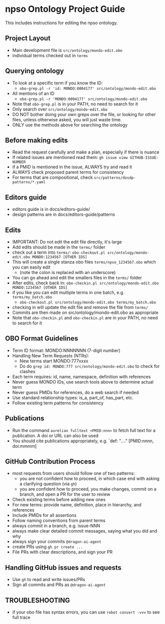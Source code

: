 # npso Ontology Project Guide

This includes instructions for editing the npso ontology. 

## Project Layout
- Main development file is `src/ontology/mondo-edit.obo`
- individual terms checked out in `terms`

## Querying ontology

- To look at a specific term if you know the ID:
    - `obo-grep.pl -r 'id: MONDO:0004177' src/ontology/mondo-edit.obo`
- All mentions of an ID
    - `obo-grep.pl -r 'MONDO:0004177' src/ontology/mondo-edit.obo`
- Note that `obo-grep.pl` is in your PATH, no need to search for it    
- Only search over `src/ontology/mondo-edit.obo`
- DO NOT bother doing your own greps over the file, or looking for other files, unless otherwise asked, you will just waste time.
- ONLY use the methods above for searching the ontology

## Before making edits
- Read the request carefully and make a plan, especially if there is nuance
- If related issues are mentioned read them: `gh issue view GITHUB-ISSUE-NUMBER`
- if a PMID is mentioned in the issue, ALWAYS try and read it
- ALWAYS check proposed parent terms for consistency
- For terms that are compositional, check `src/patterns/dosdp-patterns/*.yaml`

## Editors guide
- editors guide is in docs/editors-guide/
- design patterns are in docs/editors-guide/patterns

## Edits
- IMPORTANT: Do not edit the edit file directly, it's large
- Add edits should be made in the `terms/` folder
- check out a term into `terms/`: `obo-checkout.pl src/ontology/mondo-edit.obo MONDO:1234567 [OTHER IDS]`
- This will create a single stanza obo files `terms/npso_1234567.obo` which you can easily edit
     - (note the colon is replaced with an underscore)
- You can go ahead and edit the smallers files in the `terms/` folder
- After edits, check back in: `obo-checkin.pl src/ontology/mondo-edit.obo MONDO:1234567 [OTHER IDS]`
- if you like you can edit multiple terms in one batch, e.g. `terms/my_batch.obo`
     - `obo-checkout.pl src/ontology/mondo-edit.obo terms/my_batch.obo`
- checking in will update the edit file and remove the file from `terms/`
- Commits are then made on src/ontology/mondo-edit.obo as appropriate
- Note that `obo-checkin.pl` and `obo-checkin.pl` are in your PATH, no need to search for it    


## OBO Format Guidelines
- Term ID format: MONDO:NNNNNNN (7-digit number)
- Handling New Term Requests (NTRs):
  - New terms start  MONDO:777xxxx
  - Do do `grep id: MONDO:777 src/ontology/mondo-edit.obo` to check for clashes
- Each term requires: id, name, namespace, definition with references
- Never guess MONDO IDs, use search tools above to determine actual term
- Never guess PMIDs for references, do a web search if needed
- Use standard relationship types: is_a, part_of, has_part, etc.
- Follow existing term patterns for consistency

## Publications
- Run the command `aurelian fulltext <PMID:nnn>` to fetch full text for a publication. A doi or URL can also be used
- You should cite publications appropriately, e.g. `def: "...." [PMID:nnnn, doi:mmmm]

## GitHub Contribution Process
- most requests from users should follow one of two patterns:
    - you are not confident how to proceed, in which case end with asking a clarifying question (via `gh`)
    - you are confident how to proceed, you make changes, commit on a branch, and open a PR for the user to review
- Check existing terms before adding new ones
- For new terms: provide name, definition, place in hierarchy, and references
- Include PMIDs for all assertions
- Follow naming conventions from parent terms
- always commit in a branch, e.g. issue-NNN
- always make clear detailed commit messages, saying what you did and why
- always sign your commits `@dragon-ai-agent`
- create PRs using `gh pr create ...`
- File PRs with clear descriptions, and sign your PR

## Handling GitHub issues and requests
- Use `gh` to read and write issues/PRs
- Sign all commits and PRs as `@dragon-ai-agent`

## TROUBLESHOOTING
- if your obo file has syntax errors, you can use `robot convert -vvv` to see full trace
